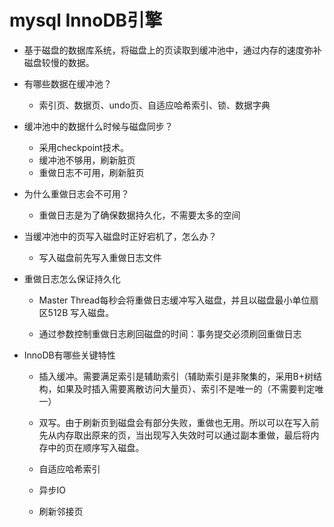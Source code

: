 # mysql  InnoDB引擎

* 基于磁盘的数据库系统，将磁盘上的页读取到缓冲池中，通过内存的速度弥补磁盘较慢的数据。
* 有哪些数据在缓冲池？

  * 索引页、数据页、undo页、自适应哈希索引、锁、数据字典

* 缓冲池中的数据什么时候与磁盘同步？

  * 采用checkpoint技术。
  * 缓冲池不够用，刷新脏页
  * 重做日志不可用，刷新脏页

* 为什么重做日志会不可用？

  * 重做日志是为了确保数据持久化，不需要太多的空间

* 当缓冲池中的页写入磁盘时正好宕机了，怎么办？

  * 写入磁盘前先写入重做日志文件

* 重做日志怎么保证持久化

  * Master Thread每秒会将重做日志缓冲写入磁盘，并且以磁盘最小单位扇区512B 写入磁盘。

  * 通过参数控制重做日志刷回磁盘的时间：事务提交必须刷回重做日志

* InnoDB有哪些关键特性

  * 插入缓冲。需要满足索引是辅助索引（辅助索引是非聚集的，采用B+树结构，如果及时插入需要离散访问大量页）、索引不是唯一的（不需要判定唯一）

  * 双写。由于刷新页到磁盘会有部分失败，重做也无用。所以可以在写入前先从内存取出原来的页，当出现写入失效时可以通过副本重做，最后将内存中的页在顺序写入磁盘。

  * 自适应哈希索引

  * 异步IO

  * 刷新邻接页

### 



